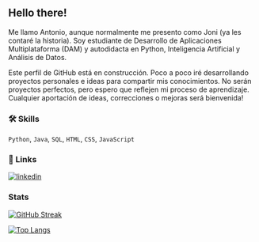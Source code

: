 ## Hello there!

Me llamo Antonio, aunque normalmente me presento como Joni (ya les contaré la historia). Soy estudiante de Desarrollo de Aplicaciones Multiplataforma (DAM) y autodidacta en Python, Inteligencia Artificial y Análisis de Datos.

Este perfil de GitHub está en construcción. Poco a poco iré desarrollando proyectos personales e ideas para compartir mis conocimientos. No serán proyectos perfectos, pero espero que reflejen mi proceso de aprendizaje. Cualquier aportación de ideas, correcciones o mejoras será bienvenida!


### 🛠 Skills
`Python`, `Java`,  `SQL`, `HTML`, `CSS`, `JavaScript`


### 🔗 Links

[![linkedin](https://img.shields.io/badge/linkedin-0A66C2?style=for-the-badge&logo=linkedin&logoColor=white)](www.linkedin.com/in/antonio-cabrera-peña-75035735b)


### Stats

[![GitHub Streak](https://github-readme-streak-stats.herokuapp.com?user=MynameisJoni&theme=github-dark&hide_border=true&locale=es)](https://git.io/streak-stats)

[![Top Langs](https://github-readme-stats.vercel.app/api/top-langs/?username=MynameisJoni&size_weight=0.5&count_weight=0.5&layout=compact)](https://github.com/anuraghazra/github-readme-stats)
